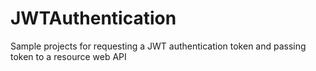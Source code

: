 # JWTAuthentication
Sample projects for requesting a JWT authentication token and passing token to a resource web API
